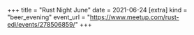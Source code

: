 +++
title = "Rust Night June"
date = 2021-06-24
[extra]
kind = "beer_evening"
event_url = "https://www.meetup.com/rust-edi/events/278506859/"
+++